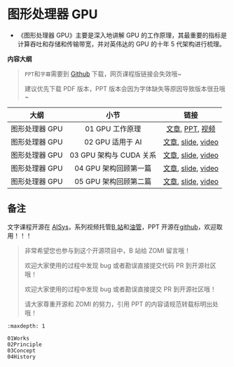 <!--Copyright 适用于[License](https://github.com/chenzomi12/AISystem)版权许可-->

# 图形处理器 GPU

- 《图形处理器 GPU》主要是深入地讲解 GPU 的工作原理，其最重要的指标是计算吞吐和存储和传输带宽，并对英伟达的 GPU 的十年 5 代架构进行梳理。

**内容大纲**

> `PPT`和`字幕`需要到 [Github](https://github.com/chenzomi12/AISystem) 下载，网页课程版链接会失效哦~
> 
> 建议优先下载 PDF 版本，PPT 版本会因为字体缺失等原因导致版本很丑哦~

| 大纲        | 小节                 | 链接                                                                                                          |
|:---------:|:------------------:|:-----------------------------------------------------------------------------------------------------------:|
| 图形处理器 GPU | 01 GPU 工作原理        | [文章](./01Works.md), [PPT](./01Works.pdf), [视频](https://www.bilibili.com/video/BV1bm4y1m7Ki/)                |
| 图形处理器 GPU | 02 GPU 适用于 AI      | [文章](./02Principle.md), [slide](./02Principle.pdf), [video](https://www.bilibili.com/video/BV1Ms4y1N7RL/)  |
| 图形处理器 GPU | 03 GPU 架构与 CUDA 关系 | [文章](./03Concept.md), [slide](./03Concept.pdf), [video](https://www.bilibili.com/video/BV1Kk4y1Y7op/) |
| 图形处理器 GPU | 04 GPU 架构回顾第一篇     | [文章](./04History.md), [slide](./04Fermi.pdf), [video](https://www.bilibili.com/video/BV1x24y1F7kY/)        |
| 图形处理器 GPU | 05 GPU 架构回顾第二篇     | [文章](./04History.md), [slide](./05Turing.pdf), [video](https://www.bilibili.com/video/BV1mm4y1C7fg/)       |

## 备注

文字课程开源在 [AISys](https://chenzomi12.github.io/)，系列视频托管[B 站](https://space.bilibili.com/517221395)和[油管](https://www.youtube.com/@ZOMI666/videos)，PPT 开源在[github](https://github.com/chenzomi12/AISystem)，欢迎取用！！！

> 非常希望您也参与到这个开源项目中，B 站给 ZOMI 留言哦！
> 
> 欢迎大家使用的过程中发现 bug 或者勘误直接提交代码 PR 到开源社区哦！
>
> 欢迎大家使用的过程中发现 bug 或者勘误直接提交 PR 到开源社区哦！
>
> 请大家尊重开源和 ZOMI 的努力，引用 PPT 的内容请规范转载标明出处哦！
```{toctree}
:maxdepth: 1

01Works
02Principle
03Concept
04History
```
